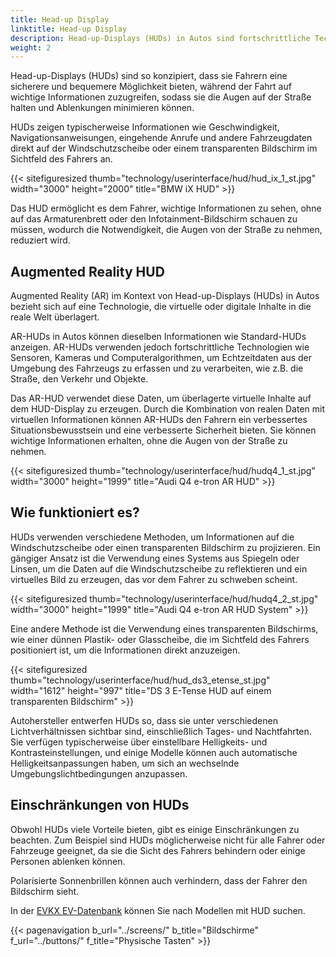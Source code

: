 ```yaml
---
title: Head-up Display
linktitle: Head-up Display
description: Head-up-Displays (HUDs) in Autos sind fortschrittliche Technologien, die Informationen auf die Windschutzscheibe oder einen transparenten Bildschirm projizieren, sodass der Fahrer wichtige Daten einsehen kann, ohne die Augen von der Straße zu nehmen.
weight: 2
---
```

<!-- markdownlint-disable MD033 -->

Head-up-Displays (HUDs) sind so konzipiert, dass sie Fahrern eine sicherere und bequemere Möglichkeit bieten, während der Fahrt auf wichtige Informationen zuzugreifen, sodass sie die Augen auf der Straße halten und Ablenkungen minimieren können.

HUDs zeigen typischerweise Informationen wie Geschwindigkeit, Navigationsanweisungen, eingehende Anrufe und andere Fahrzeugdaten direkt auf der Windschutzscheibe oder einem transparenten Bildschirm im Sichtfeld des Fahrers an.

{{< sitefiguresized thumb="technology/userinterface/hud/hud_ix_1_st.jpg" width="3000" height="2000" title="BMW iX HUD" >}}

Das HUD ermöglicht es dem Fahrer, wichtige Informationen zu sehen, ohne auf das Armaturenbrett oder den Infotainment-Bildschirm schauen zu müssen, wodurch die Notwendigkeit, die Augen von der Straße zu nehmen, reduziert wird.

## Augmented Reality HUD

Augmented Reality (AR) im Kontext von Head-up-Displays (HUDs) in Autos bezieht sich auf eine Technologie, die virtuelle oder digitale Inhalte in die reale Welt überlagert.

AR-HUDs in Autos können dieselben Informationen wie Standard-HUDs anzeigen. AR-HUDs verwenden jedoch fortschrittliche Technologien wie Sensoren, Kameras und Computeralgorithmen, um Echtzeitdaten aus der Umgebung des Fahrzeugs zu erfassen und zu verarbeiten, wie z.B. die Straße, den Verkehr und Objekte.

Das AR-HUD verwendet diese Daten, um überlagerte virtuelle Inhalte auf dem HUD-Display zu erzeugen. Durch die Kombination von realen Daten mit virtuellen Informationen können AR-HUDs den Fahrern ein verbessertes Situationsbewusstsein und eine verbesserte Sicherheit bieten. Sie können wichtige Informationen erhalten, ohne die Augen von der Straße zu nehmen.

{{< sitefiguresized thumb="technology/userinterface/hud/hudq4_1_st.jpg" width="3000" height="1999" title="Audi Q4 e-tron AR HUD" >}}

## Wie funktioniert es?

HUDs verwenden verschiedene Methoden, um Informationen auf die Windschutzscheibe oder einen transparenten Bildschirm zu projizieren. Ein gängiger Ansatz ist die Verwendung eines Systems aus Spiegeln oder Linsen, um die Daten auf die Windschutzscheibe zu reflektieren und ein virtuelles Bild zu erzeugen, das vor dem Fahrer zu schweben scheint.

{{< sitefiguresized thumb="technology/userinterface/hud/hudq4_2_st.jpg" width="3000" height="1999" title="Audi Q4 e-tron AR HUD System" >}}

Eine andere Methode ist die Verwendung eines transparenten Bildschirms, wie einer dünnen Plastik- oder Glasscheibe, die im Sichtfeld des Fahrers positioniert ist, um die Informationen direkt anzuzeigen.

{{< sitefiguresized thumb="technology/userinterface/hud/hud_ds3_etense_st.jpg" width="1612" height="997" title="DS 3 E-Tense HUD auf einem transparenten Bildschirm" >}}

Autohersteller entwerfen HUDs so, dass sie unter verschiedenen Lichtverhältnissen sichtbar sind, einschließlich Tages- und Nachtfahrten. Sie verfügen typischerweise über einstellbare Helligkeits- und Kontrasteinstellungen, und einige Modelle können auch automatische Helligkeitsanpassungen haben, um sich an wechselnde Umgebungslichtbedingungen anzupassen.

## Einschränkungen von HUDs

Obwohl HUDs viele Vorteile bieten, gibt es einige Einschränkungen zu beachten. Zum Beispiel sind HUDs möglicherweise nicht für alle Fahrer oder Fahrzeuge geeignet, da sie die Sicht des Fahrers behindern oder einige Personen ablenken können.

Polarisierte Sonnenbrillen können auch verhindern, dass der Fahrer den Bildschirm sieht.

In der [EVKX EV-Datenbank](../../evsearch/) können Sie nach Modellen mit HUD suchen.

{{< pagenavigation b_url="../screens/" b_title="Bildschirme" f_url="../buttons/" f_title="Physische Tasten" >}}